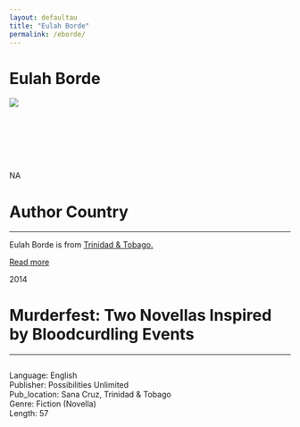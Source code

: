 ```yaml
---
layout: defaultau
title: "Eulah Borde"
permalink: /eborde/
---
```

<!-- partial:index.partial.html -->
<div class="content">
    <h1>Eulah Borde</h1>
    <div class="quote">
        <div><img src="https://t4.ftcdn.net/jpg/03/40/12/49/360_F_340124934_bz3pQTLrdFpH92ekknuaTHy8JuXgG7fi.jpg" class="logo"></div>
    </div>
    <div class="timeline">
        <div style="padding-bottom:100px;"></div>
        <div class="block">
            <div class="date right"><p class="right"> NA </p></div>
            <div class="dot"></div>
            <div class="left first">
            <div class="author_country">
                <h1>Author Country</h1><hr>
          <div class="aclocation">  <p>Eulah Borde is from <a href="{{ site.baseurl }}/3">Trinidad & Tobago.</a></p> </div>
              <div class="acreadmore">  <a href="#" target="_blank">Read more</a> </div>
            </div>
            </div>
        </div>
        <div class="block">
            <div class="date left"><p class="left">2014</p></div>
            <div class="dot"></div>
            <div class="right">
                <h1>Murderfest: Two Novellas Inspired by Bloodcurdling Events</h1><hr>
                <p><img src=""></p>
                <p>
                Language: English<br/>
                Publisher: Possibilities Unlimited<br/>
                Pub_location: Sana Cruz, Trinidad & Tobago<br/>
                Genre: Fiction (Novella)<br/>
                Length: 57</p>
            </div>
        </div>
</div>
  <!-- partial -->
<script src='https://cdnjs.cloudflare.com/ajax/libs/jquery/3.1.1/jquery.min.js'></script><script  src="{{ site.baseurl }}/assets/js/authorscript.js"></script>
